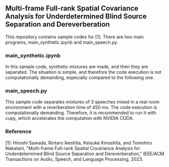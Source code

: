 ## Multi-frame Full-rank Spatial Covariance Analysis for Underdetermined Blind Source Separation and Dereverberation

This repository contains sample codes for [1]. There are two main programs, main_synthetic.ipynb and main_speech.py.

### main_synthetic.ipynb

In this sample code, synthetic mixtures are made, and then they are separated. The situation is simple, and therefore the code execution is not computationally demanding, especially compared to the following one. 

### main_speech.py

This sample code separates mixtures of 3 speeches mixed in a real room environment with a reverberation time of 450 ms. The code execution is computationally demanding. Therefore, it is recommended to run it with cupy, which accelerates the computation with NVIDIA CUDA.

### Reference

[1]: Hiroshi Sawada, Rintaro Ikeshita, Keisuke Kinoshita, and Tomohiro Nakatani, "Multi-frame Full-rank Spatial Covariance Analysis for Underdetermined Blind Source Separation and Dereverberation," IEEE/ACM Transactions on Audio, Speech, and Language Processing, 2023.
